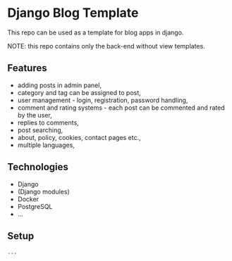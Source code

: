 # Django Blog Template

This repo can be used as a template for blog apps in django.

NOTE: this repo contains only the back-end without view templates.

## Features

- adding posts in admin panel,
- category and tag can be assigned to post,
- user management - login, registration, password handling,
- comment and rating systems - each post can be commented and rated by the user,
- replies to comments,
- post searching,
- about, policy, cookies, contact pages etc.,
- multiple languages,

## Technologies

- Django
- (Django modules)
- Docker
- PostgreSQL
- ...

## Setup

```
...
```
